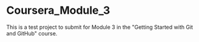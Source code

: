 # Coursera_Module_3
This is a test project to submit for Module 3 in the "Getting Started with Git and GitHub" course.
